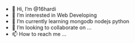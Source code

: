 - 👋 Hi, I’m @16hardi
- 👀 I’m interested in Web Developing
- 🌱 I’m currently learning mongodb nodejs python
- 💞️ I’m looking to collaborate on ...
- 📫 How to reach me ...

<!---
16hardi/16hardi is a ✨ special ✨ repository because its `README.md` (this file) appears on your GitHub profile.
You can click the Preview link to take a look at your changes.
--->
